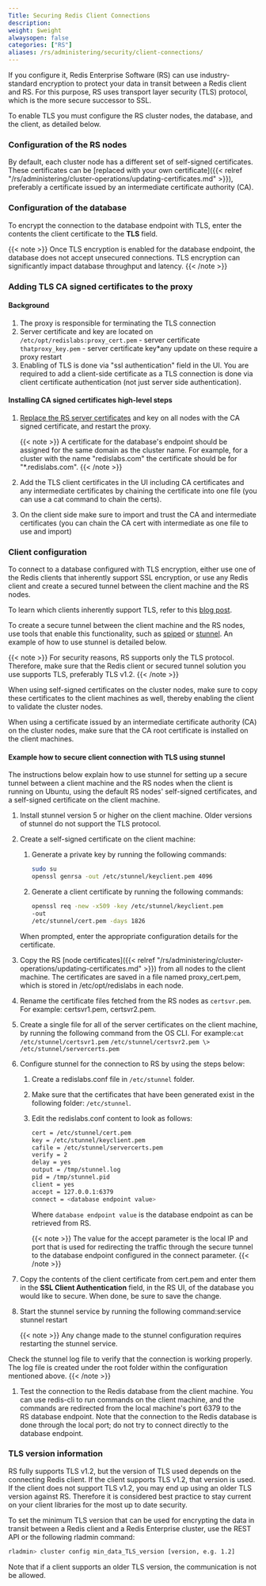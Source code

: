 ```yaml
---
Title: Securing Redis Client Connections
description:
weight: $weight
alwaysopen: false
categories: ["RS"]
aliases: /rs/administering/security/client-connections/
---
```

If you configure it, Redis Enterprise Software (RS) can
use industry-standard encryption to protect your data in transit between
a Redis client and RS. For this purpose, RS uses transport layer
security (TLS) protocol, which is the more secure successor to SSL.

To enable TLS you must configure the RS cluster nodes, the database,
and the client, as detailed below.

### Configuration of the RS nodes

By default, each cluster node has a different set of self-signed
certificates. These certificates can be [replaced with your own
certificate]({{< relref "/rs/administering/cluster-operations/updating-certificates.md" >}}),
preferably a certificate issued by an intermediate certificate authority (CA).

### Configuration of the database

To encrypt the connection to the database endpoint with TLS, enter the
contents the client certificate to the **TLS** field.

{{< note >}}
Once TLS encryption is enabled for the database endpoint,
the database does not accept unsecured connections. TLS encryption can
significantly impact database throughput and latency.
{{< /note >}}

### Adding TLS CA signed certificates to the proxy

#### Background

1. The proxy is responsible for terminating the TLS connection
1. Server certificate and key are located on
    `/etc/opt/redislabs:proxy_cert.pem` - server certificate
    `thatproxy_key.pem` - server certificate key\*any update on these
    require a proxy restart
1. Enabling of TLS is done via "ssl authentication" field in the
    UI. You are required to add a client-side certificate as a TLS
    connection is done via client certificate authentication (not just
    server side authentication).

#### Installing CA signed certificates high-level steps

1. [Replace the RS server certificates](https://docs.redislabs.com/latest/rs/administering/cluster-operations/updating-certificates/) and key
    on all nodes with the CA signed certificate, and restart the proxy.

    {{< note >}}
A certificate for the database's endpoint should be assigned for the same domain as the cluster name.
For example, for a cluster with the name "redislabs.com" the certificate should be for "*.redislabs.com".
    {{< /note >}}

1. Add the TLS client certificates in the UI including CA
    certificates and any intermediate certificates by chaining the
    certificate into one file (you can use a cat command to chain the
    certs).

1. On the client side make sure to import and trust the CA and
    intermediate certificates (you can chain the CA cert with
    intermediate as one file to use and import)

### Client configuration

To connect to a database configured with TLS encryption, either use
one of the Redis clients that inherently support SSL encryption, or use
any Redis client and create a secured tunnel between the client machine
and the RS nodes.

To learn which clients inherently support TLS, refer to this [blog
post](https://redislabs.com/blog/secure-redis-ssl-added-to-redsmin-and-clients).

To create a secure tunnel between the client machine and the RS nodes,
use tools that enable this functionality, such as
[spiped](http://www.tarsnap.com/spiped.html) or
[stunnel](https://www.stunnel.org/index.html). An example of how to use
stunnel is detailed below.

{{< note >}}
For security reasons, RS supports only the TLS protocol.
Therefore, make sure that the Redis client or secured tunnel solution you
use supports TLS, preferably TLS v1.2.
{{< /note >}}

When using self-signed certificates on the cluster nodes, make sure to
copy these certificates to the client machines as well, thereby enabling
the client to validate the cluster nodes.

When using a certificate issued by an intermediate certificate authority
(CA) on the cluster nodes, make sure that the CA root certificate is
installed on the client machines.

#### Example how to secure client connection with TLS using stunnel

The instructions below explain how to use stunnel for setting up a
secure tunnel between a client machine and the RS nodes when the client
is running on Ubuntu, using the default RS nodes' self-signed
certificates, and a self-signed certificate on the client machine.

1. Install stunnel version 5 or higher on the client machine. Older
    versions of stunnel do not support the TLS protocol.
1. Create a self-signed certificate on the client machine:

    1. Generate a private key by running the following commands:

        ```sh
        sudo su
        openssl genrsa -out /etc/stunnel/keyclient.pem 4096
        ```

    1. Generate a client certificate by running the following commands:

        ```sh
        openssl req -new -x509 -key /etc/stunnel/keyclient.pem
        -out
        /etc/stunnel/cert.pem -days 1826
        ```

    When prompted, enter the appropriate configuration details for the
    certificate.

1. Copy the RS [node certificates]({{< relref "/rs/administering/cluster-operations/updating-certificates.md" >}})
    from all nodes to the client machine.
    The certificates are saved in a file named proxy_cert.pem, which is
    stored in /etc/opt/redislabs in each node.
1. Rename the certificate files fetched from the RS nodes as
    `certsvr.pem`. For example: certsvr1.pem, certsvr2.pem.
1. Create a single file for all of the server certificates on the
    client machine, by running the following command from the OS CLI.
    For example:`cat /etc/stunnel/certsvr1.pem`
    `/etc/stunnel/certsvr2.pem \> /etc/stunnel/servercerts.pem`
1. Configure stunnel for the connection to RS by using the steps below:
    1. Create a redislabs.conf file in `/etc/stunnel` folder.
    1. Make sure that the certificates that have been generated exist in
        the following folder: `/etc/stunnel`.
    1. Edit the redislabs.conf content to look as follows:

        ```sh
        cert = /etc/stunnel/cert.pem
        key = /etc/stunnel/keyclient.pem
        cafile = /etc/stunnel/servercerts.pem
        verify = 2
        delay = yes
        output = /tmp/stunnel.log
        pid = /tmp/stunnel.pid
        client = yes
        accept = 127.0.0.1:6379
        connect = <database endpoint value>
        ```

        Where `database endpoint value` is the database endpoint as can be retrieved from RS.

        {{< note >}}
The value for the accept parameter is the local IP and port
that is used for redirecting the traffic through the secure tunnel
to the database endpoint configured in the connect parameter.
        {{< /note >}}

1. Copy the contents of the client certificate from cert.pem and enter
    them in the **SSL Client Authentication** field, in the RS UI, of
    the database you would like to secure. When done, be sure to save
    the change.
1. Start the stunnel service by running the following command:service
    stunnel restart

    {{< note >}}
Any change made to the stunnel configuration requires restarting the stunnel service.

Check the stunnel log file to verify that the connection is working properly.
The log file is created under the root folder within the configuration mentioned above.
    {{< /note >}}

1. Test the connection to the Redis database from the client machine.
    You can use redis-cli to run commands on the client machine, and the
    commands are redirected from the local machine's port 6379 to
    the RS database endpoint. Note that the connection to the Redis
    database is done through the local port; do not try to connect
    directly to the database endpoint.

### TLS version information

RS fully supports TLS v1.2, but the version of TLS used depends on the
connecting Redis client. If the client supports TLS v1.2, that version
is used. If the client does not support TLS v1.2, you may end up
using an older TLS version against RS. Therefore it is considered best
practice to stay current on your client libraries for the most up to
date security.

To set the minimum TLS version that can be used for encrypting the data
in transit between a Redis client and a Redis Enterprise cluster, use
the REST API or the following rladmin
command:

```sh
rladmin> cluster config min_data_TLS_version [version, e.g. 1.2]
```

Note that if a client supports an older TLS version, the communication
is not be allowed.
